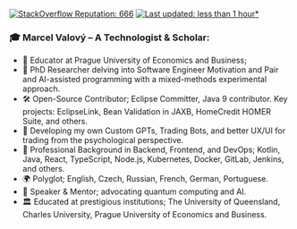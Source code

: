 [![StackOverflow Reputation: 666](https://img.shields.io/badge/StackOverflow-666-F27F33?logo=stackoverflow)](https://stackoverflow.com/users/3832336/marcelv3612) [![Last updated: less than 1 hour*](https://img.shields.io/badge/last%20updated-less%20than%201%20hour*-green)](https://github.com/marcelv3612/marcelv3612/actions)

### 🎓 Marcel Valový – A Technologist & Scholar:

- 🔭 Educator at Prague University of Economics and Business;
- 🌱 PhD Researcher delving into Software Engineer Motivation and Pair and AI-assisted programming with a mixed-methods experimental approach.
- 🛠 Open-Source Contributor; Eclipse Committer, Java 9 contributor. Key projects: EclipseLink, Bean Validation in JAXB, HomeCredit HOMER Suite, and others.
- 🤖 Developing my own Custom GPTs, Trading Bots, and better UX/UI for trading from the psychological perspective.
- 💼 Professional Background in Backend, Frontend, and DevOps; Kotlin, Java, React, TypeScript, Node.js, Kubernetes, Docker, GitLab, Jenkins, and others.
- 🌍 Polyglot; English, Czech, Russian, French, German, Portuguese.
- 🎤 Speaker & Mentor; advocating quantum computing and AI.
- 🏛 Educated at prestigious institutions; The University of Queensland, Charles University, Prague University of Economics and Business.
